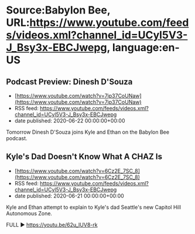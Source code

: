 # Source:Babylon Bee, URL:https://www.youtube.com/feeds/videos.xml?channel_id=UCyl5V3-J_Bsy3x-EBCJwepg, language:en-US

## Podcast Preview: Dinesh D'Souza
 - [https://www.youtube.com/watch?v=7ip37CoUNaw](https://www.youtube.com/watch?v=7ip37CoUNaw)
 - RSS feed: https://www.youtube.com/feeds/videos.xml?channel_id=UCyl5V3-J_Bsy3x-EBCJwepg
 - date published: 2020-06-22 00:00:00+00:00

Tomorrow Dinesh D'Souza joins Kyle and Ethan on the Babylon Bee podcast.

## Kyle's Dad Doesn't Know What A CHAZ Is
 - [https://www.youtube.com/watch?v=6Cz2E_7SC_8](https://www.youtube.com/watch?v=6Cz2E_7SC_8)
 - RSS feed: https://www.youtube.com/feeds/videos.xml?channel_id=UCyl5V3-J_Bsy3x-EBCJwepg
 - date published: 2020-06-21 00:00:00+00:00

Kyle and Ethan attempt to explain to Kyle's dad Seattle's new Capitol Hill Autonomous Zone.

FULL ▶️ https://youtu.be/62u_IUV8-rk

